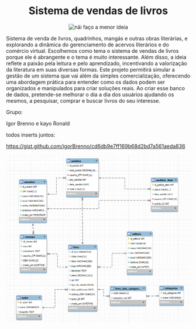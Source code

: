 <h1 align="center">
   Sistema de vendas de livros
</h1>


<p align="center">
    <img src="https://assets.website-files.com/6364b6fd26e298b11fb9391f/6364b6fd26e2983671b93d4b_drawkit-32%20(1).png" alt="nãi faço a menor ideia" width="450"/>
</p>


Sistema de venda de livros, quadrinhos, mangás e outras obras literárias, e explorando a dinâmica do gerenciamento de acervos literários e do comércio virtual. Escolhemos como tema o sistema de vendas de livros porque ele é abrangente e o tema é muito interessante. Além disso, a ideia reflete a paixão pela leitura e pelo aprendizado, incentivando a valorização da literatura em suas diversas formas. Este projeto permitirá simular a gestão de um sistema que vai além da simples comercialização, oferecendo uma abordagem prática para entender como os dados podem ser organizados e manipulados para criar soluções reais. Ao criar esse banco de dados, pretende-se melhorar o dia a dia dos usuários ajudando os mesmos, a pesquisar, comprar e buscar livros do seu interesse. 


Grupo:

Igor Brenno e kayo Ronald

todos inserts juntos:

https://gist.github.com/igorBrenno/cd6db9e7ff169b68d2bd7a561aeda836

![Diagrama](/413567011-b2510577-1c49-49c4-a925-243266f7dbe5.png)
